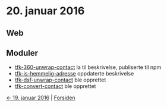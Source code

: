 # 20. januar 2016

## Web

## Moduler
- [tfk-360-unwrap-contact](https://github.com/telemark/tfk-360-unwrap-contact) la til beskrivelse, publiserte til npm
- [tfk-is-hemmelig-adresse](https://github.com/telemark/tfk-is-hemmelig-adresse) oppdaterte beskrivelse
- [tfk-dsf-unwrap-contact]() ble opprettet
- [tfk-convert-contact]() ble opprettet

[<- 19. januar 2016](2016-01-19.md)  |  [Forsiden](../index.md)